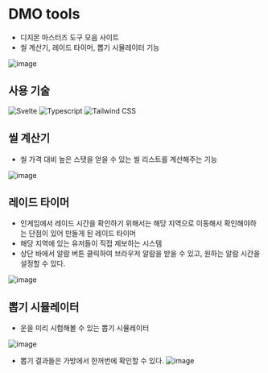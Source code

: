 # DMO tools

- 디지몬 마스터즈 도구 모음 사이트
- 씰 계산기, 레이드 타이머, 뽑기 시뮬레이터 기능
  
![image](https://github.com/user-attachments/assets/b8e09b9c-3f7c-42c3-800f-e6becefb52fb)



## 사용 기술

 <p>
  <img src="https://img.shields.io/badge/Svelte-FF3E00?style=flat-square&logo=Svelte&logoColor=white" alt="Svelte"/>
  <img src="https://img.shields.io/badge/Typescript-3178C6?style=flat-square&logo=Typescript&logoColor=white" alt="Typescript"/>
  <img src="https://img.shields.io/badge/Tailwind CSS-06B6D4?style=flat-square&logo=Tailwind CSS&logoColor=white" alt="Tailwind CSS"/>
 </p>

## 씰 계산기

- 씰 가격 대비 높은 스탯을 얻을 수 있는 씰 리스트를 계산해주는 기능

![image](https://github.com/user-attachments/assets/9a34b921-9aa2-4256-99c7-7d41d550e9cb)

## 레이드 타이머

- 인게임에서 레이드 시간을 확인하기 위해서는 해당 지역으로 이동해서 확인해야하는 단점이 있어 만들게 된 레이드 타이머
- 해당 지역에 있는 유저들이 직접 제보하는 시스템
- 상단 바에서 알람 버튼 클릭하여 브라우저 알람을 받을 수 있고, 원하는 알람 시간을 설정할 수 있다.

![image](https://github.com/user-attachments/assets/6be9764b-6d7d-40b7-8486-3821256f5855)


## 뽑기 시뮬레이터

- 운을 미리 시험해볼 수 있는 뽑기 시뮬레이터

![image](https://github.com/user-attachments/assets/d7305eda-4467-4a5b-bf1e-de3fbeb6fb86)

- 뽑기 결과들은 가방에서 한꺼번에 확인할 수 있다.
![image](https://github.com/user-attachments/assets/28a1fa4b-b162-429b-829b-d6d8069910ab)
